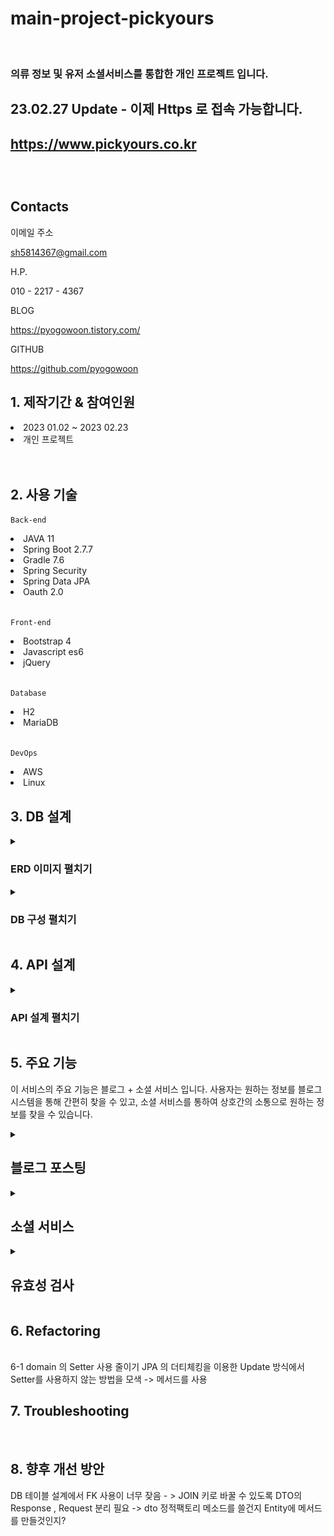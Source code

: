 # main-project-pickyours 

<br/>
  
### 의류 정보 및 유저 소셜서비스를 통합한 개인 프로젝트 입니다.
 ## 23.02.27 Update - 이제 Https 로 접속 가능합니다.
## <https://www.pickyours.co.kr>

##
<br/>



## Contacts

 이메일 주소
 
 sh5814367@gmail.com
 
 H.P.
 
 010 - 2217 - 4367
 
 BLOG
 
 <https://pyogowoon.tistory.com/>
 
 GITHUB
 
 <https://github.com/pyogowoon>
 
 
##

## 1. 제작기간 & 참여인원
<li> 2023 01.02 ~ 2023 02.23 </li>
<li> 개인 프로젝트 </li>
<br/>
<br/>

## 2. 사용 기술
 ` Back-end `
 
<li> JAVA 11 </li>
 
 
<li> Spring Boot 2.7.7 </li>
 
 
<li> Gradle 7.6 </li>

 
<li> Spring Security </li>

 
<li> Spring Data JPA </li>

 
<li> Oauth 2.0 </li>
<br/>
 
 ` Front-end 
 `
 <li> Bootstrap 4 </li>
 <li> Javascript es6 </li>
 <li> jQuery </li>
  
<br/>

` Database `
<li> H2 </li>
<li> MariaDB </li>

<br/>

` DevOps `
 <li> AWS</li>
 <li>Linux</li>
 
 ## 3. DB 설계 
 <details>
 <summary> <h3> ERD 이미지 펼치기 </h3> </summary>
 
 <img src="./src/main/resources/static/images/ERD.png">
 
 </details>
 
 
  <details>
 <summary> <h3> DB 구성 펼치기 </h3> </summary>
 
 <img src="./src/main/resources/static/images/readme/DB_User.png">
 
 <img src="./src/main/resources/static/images/readme/DB_User_Image.png">
 
 <img src="./src/main/resources/static/images/readme/DB_User_Comment.png">
 
 <img src="./src/main/resources/static/images/readme/DB_User_Likes.png">
 
 <img src="./src/main/resources/static/images/readme/DB_User_Subscribe.png">
 
 
 
 <img src="./src/main/resources/static/images/readme/DB_Post.png">
 
 <img src="./src/main/resources/static/images/readme/DB_Post_PostLikes.png">
 
 
 <img src="./src/main/resources/static/images/readme/DB_Post_PostComment.png">
 

 
 </details>
 
 
 
 
 ## 4. API 설계
 <details>
 <summary> <h3> API 설계 펼치기 </h3> </summary>
 
 <img src="./src/main/resources/static/images/readme/User_API.png">
 
 <img src="./src/main/resources/static/images/readme/Blog_API.png">
  
 <img src="./src/main/resources/static/images/readme/Login_API.png">
   
 <img src="./src/main/resources/static/images/readme/Subscribe_API.png">
    
 <img src="./src/main/resources/static/images/readme/Likes_API.png">
 
 </details>
 
 ## 5. 주요 기능
 
 이 서비스의 주요 기능은 블로그 + 소셜 서비스 입니다.
 사용자는 원하는 정보를 블로그 시스템을 통해 간편히 찾을 수 있고, 소셜 서비스를 통하여 상호간의 소통으로
 원하는 정보를 찾을 수 있습니다.
 


<details>
 <summary> <H2>블로그 포스팅 </h2></summary> 

<!-- summary 아래 한칸 공백 두어야함 -->
## 접은 제목
접은 내용
</details>

<details>
 <summary> <h2> 소셜 서비스 </h2> </summary>
 
 
 내용
 </details>
  
  <details>
 <summary> <h2> 유효성 검사 </h2> </summary>
 
 
 내용
 </details>
  
  
 
 ## 6. Refactoring
 
 <br/>
 6-1 domain 의 Setter 사용 줄이기
  JPA 의 더티체킹을 이용한 Update 방식에서 Setter를 사용하지 않는 방법을 모색 -> 메서드를 사용
 

 ## 7. Troubleshooting
 <br/>
 
 ## 8. 향후 개선 방안
 
  DB 테이블 설계에서 FK 사용이 너무 잦음 - > JOIN 키로 바꿀 수 있도록
  DTO의 Response , Request 분리 필요 -> dto 정적팩토리 메소드를 쓸건지 Entity에 메서드를 만들것인지?
  
  
 

